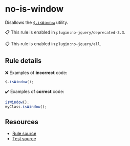 [//]: # (This file is generated by eslint-docgen. Do not edit it directly.)

# no-is-window

Disallows the [`$.isWindow`](https://api.jquery.com/jQuery.isWindow/) utility.

📋 This rule is enabled in `plugin:no-jquery/deprecated-3.3`.

📋 This rule is enabled in `plugin:no-jquery/all`.

## Rule details

❌ Examples of **incorrect** code:
```js
$.isWindow();
```

✔️ Examples of **correct** code:
```js
isWindow();
myClass.isWindow();
```

## Resources

* [Rule source](/src/rules/no-is-window.js)
* [Test source](/tests/rules/no-is-window.js)
